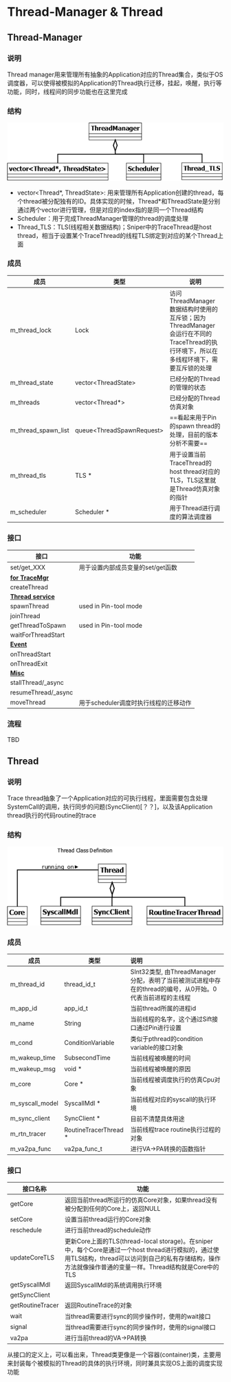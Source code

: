 # Thread-Manager & Thread

## Thread-Manager

### 说明

Thread manager用来管理所有抽象的Application对应的Thread集合，类似于OS调度器，可以使得被模拟的Application的Thread执行迁移，挂起，唤醒，执行等功能，同时，线程间的同步功能也在这里完成

### 结构

![threadmgr class](dia/threadmgr_class.png)

- vector<Thread\*, ThreadState>: 用来管理所有Application创建的thread，每个thread被分配独有的ID。具体实现的时候，Thread\*和ThreadState是分别通过两个vector进行管理，但是对应的index指的是同一个Thread结构
- Scheduler：用于完成ThreadManager管理的thread的调度处理
- Thread_TLS：TLS(线程相关数据结构)；Sniper中的TraceThread是host thread，相当于设置某个TraceThread的线程TLS绑定到对应的某个Thread上面

### 成员

| 成员                | 类型                        | 说明                                                         |
| ------------------- | --------------------------- | ------------------------------------------------------------ |
| m_thread_lock       | Lock                        | 访问ThreadManager数据结构时使用的互斥锁；因为ThreadManager会运行在不同的TraceThread的执行环境下，所以在多线程环境下，需要互斥锁的处理 |
| m_thread_state      | vector\<ThreadState\>       | 已经分配的Thread的管理的状态                                 |
| m_threads           | vector\<Thread\*\>          | 已经分配的Thread仿真对象                                     |
| m_thread_spawn_list | queue\<ThreadSpawnRequest\> | ==看起来用于Pin的spawn thread的处理，目前的版本分析不需要==  |
| m_thread_tls        | TLS \*                      | 用于设置当前TraceThread的host thread对应的TLS，TLS这里就是Thread仿真对象的指针 |
| m_scheduler         | Scheduler \*                | 用于Thread进行调度的算法调度器                               |

### 接口

| 接口                      | 功能                                  |
| ------------------------- | ------------------------------------- |
| set/get_XXX               | 用于设置内部成员变量的set/get函数     |
| <u>**for TraceMgr**</u>   |                                       |
| createThread              |                                       |
| <u>**Thread service**</u> |                                       |
| spawnThread               | used in Pin-tool mode                 |
| joinThread                |                                       |
| getThreadToSpawn          | used in Pin-tool mode                 |
| waitForThreadStart        |                                       |
| <u>**Event**</u>          |                                       |
| onThreadStart             |                                       |
| onThreadExit              |                                       |
| <u>**Misc**</u>           |                                       |
| stallThread/_async        |                                       |
| resumeThread/_async       |                                       |
| moveThread                | 用于scheduler调度时执行线程的迁移动作 |

### 流程

TBD

## Thread

### 说明

Trace thread抽象了一个Application对应的可执行线程，里面需要包含处理SystemCall的调用，执行同步的问题(SyncClient)[？？]，以及该Application thread执行的代码routine的trace

### 结构

![thread class](dia/thread_class.png)

### 成员

| 成员            | 类型                   | 说明                                                         |
| --------------- | ---------------------- | :----------------------------------------------------------- |
| m_thread_id     | thread_id_t            | SInt32类型, 由ThreadManager分配，表明了当前被测试进程中存在的thread的编号，从0开始。0代表当前进程的主线程 |
| m_app_id        | app_id_t               | 当前thread所属的进程id                                       |
| m_name          | String                 | 当前线程的名字，这个通过Sift接口通过Pin进行设置              |
| m_cond          | ConditionVariable      | 类似于pthread的condition variable的接口对象                  |
| m_wakeup_time   | SubsecondTime          | 当前线程被唤醒的时间                                         |
| m_wakeup_msg    | void \*                | 当前线程被唤醒的原因                                         |
| m_core          | Core \*                | 当前线程被调度执行的仿真Cpu对象                              |
| m_syscall_model | SyscallMdl \*          | 当前线程对应的syscall的执行环境                              |
| m_sync_client   | SyncClient \*          | 目前不清楚具体用途                                           |
| m_rtn_tracer    | RoutineTracerThread \* | 当前线程trace routine执行过程的对象                          |
| m_va2pa_func    | va2pa_func_t           | 进行VA->PA转换的函数指针                                     |

### 接口

| 接口名称         | 功能                                                         |
| ---------------- | ------------------------------------------------------------ |
| getCore          | 返回当前thread所运行的仿真Core对象，如果thread没有被分配到任何的Core上，返回NULL |
| setCore          | 设置当前thread运行的Core对象                                 |
| reschedule       | 进行当前thread的schedule动作                                 |
| updateCoreTLS    | 更新Core上面的TLS(thread-local storage)。在sniper中，每个Core是通过一个host thread进行模拟的，通过使用TLS结构，thread可以访问到自己的私有存储结构，操作方法就像操作普通的变量一样。Thread结构就是Core中的TLS |
| getSyscallMdl    | 返回SyscallMdl的系统调用执行环境                             |
| getSyncClient    |                                                              |
| getRoutineTracer | 返回RoutineTrace的对象                                       |
| wait             | 当thread需要进行sync的同步操作时，使用的wait接口             |
| signal           | 当thread需要进行sync的同步操作时，使用的signal接口           |
| va2pa            | 进行当前thread的VA->PA转换                                   |

从接口的定义上，可以看出来，Thread类更像是一个容器(container)类，主要用来封装每个被模拟的Thread的具体的执行环境，同时兼具实现OS上面的调度实现功能